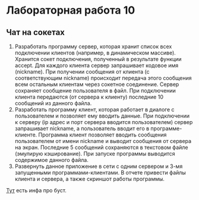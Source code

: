 # Лабораторная работа 10
## Чат на сокетах
1.	Разработать программу сервер, которая хранит список всех подключении клиентов (например, в динамическом массиве). Хранится сокет подключения, полученный в результате функции accept. Для каждого клиента сервер запрашивает кодовое имя (nickname). При получении сообщения от клиента (с соответствующим nickname) происходит передача этого сообщения всем остальным клиентам через сокетное соединение. Сервер сохраняет сообщение пользователя в файл. При подключении клиента передаются (от сервера к клиенту) последние 10 сообщений из данного файла.
2.	Разработать программу клиент, которая работает в диалоге с пользователем и позволяет ему вводить данные. При подключении к серверу (ip адрес и порт сервера вводится пользователем) сервер запрашивает nickname, а пользователь вводит его в программе-клиенте. Программа клиент позволяет вводить сообщения пользователем от имени nickname и выводит сообщения от сервера на экран. Последние 5 сообщений сохраняются в текстовом файле (эмулирую кэширование). При запуске программы выводится содержимое данного файла.
3.	Развернуть данное приложение в сети с одним сервером и 3-мя запущенными программами-клиентами. В отчете привести файлы клиента и сервера, а также скриншот работы программы.

[Тут](https://www.boost.org/doc/libs/master/doc/html/boost_asio/examples/cpp11_examples.html) есть инфа про буст.
